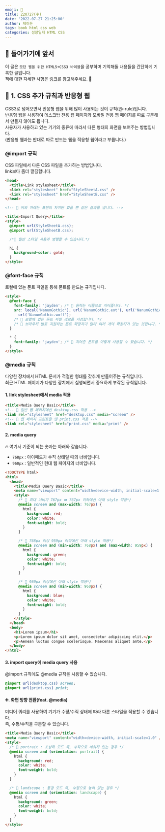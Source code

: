 ```yaml
---
emoji: 📖
title: 220727(수)
date: '2022-07-27 21:25:00'
author: 제이든
tags: book html css web
categories: 성장일지 HTML CSS
---
```


## 🍎 들어가기에 앞서

이 글은 `모던 웹을 위한 HTML5+CSS3 바이블`을 공부하며 기억해둘 내용들을 간단하게 기록한 글입니다. <br/>
책에 대한 자세한 사항은 [링크](https://www.hanbit.co.kr/store/books/look.php?p_code=B8371709349)를 참고해주세요. 👏

## 📖 1. CSS 추가 규칙과 반응형 웹

CSS3로 넘어오면서 반응형 웹을 위해 많이 사용되는 것이 규칙(@-rule)입니다.<br/>
반응형 웹을 사용하여 데스크탑 전용 웹 페이지와 모바일 전용 웹 페이지를 따로 구분해서 만들지 않아도 됩니다.<br/>
사용자가 사용하고 있는 기기의 종류에 따라서 다른 형태의 화면을 보여주는 방법입니다.<br/>
(반응형 웹과는 반대로 따로 만드는 웹을 적응형 웹이라고 부릅니다.)

### @import 규칙

CSS 파일에서 다른 CSS 파일을 추가하는 방법입니다.<br/>
link보다 좀더 깔끔합니다.

```html
<head>
  <title>Link stylesheet</title>
  <link rel="stylesheet" href="StyleSheetA.css" />
  <link rel="stylesheet" href="StyleSheetB.css" />
</head>

<!-- 🌟 위와 아래는 표현의 차이만 있을 뿐 같은 결과를 냅니다. -->

<title>Import Query</title>
<style>
  @import url(StyleSheetA.css);
  @import url(StyleSheetB.css);

  /*🌟 일반 스타일 사용과 병행할 수 있습니다.*/

  h1 {
    background-color: gold;
  }
</style>
```

### @font-face 규칙

로컬에 있는 폰트 파일을 통해 폰트를 만드는 규칙입니다.

```html
<style>
  @font-face {
    font-family: 'jayden'; /* 🌟 원하는 이름으로 지어줍니다. */
    src: local('NanumGothic'), url('NanumGothic.eot'), url('NanumGothic.ttf'),
      url('NanumGothic.woff');
    /* 🌟 로컬에 있는 폰트 파일 경로를 지정합니다. */
    /* 🌟 브라우저 별로 지원하는 폰트 확장자가 달라 여러 개의 확장자가 있는 것입니다. */
  }

  * {
    font-family: 'jayden'; /* 🌟 지어준 폰트를 이렇게 사용할 수 있습니다. */
  }
</style>
```

### @media 규칙

다양한 장치에서 HTML 문서가 적절한 형태를 갖추게 만들어주는 규칙입니다.<br/>
최근 HTML 페이지가 다양한 장치에서 실행되면서 중요하게 부각된 규칙입니다.

#### 1. link stylesheet에서 media 적용

```html
<title>Media Query Basic</title>
<!-- 🌟 일반 웹 페이지에선 desktop.css 적용 -->
<link rel="stylesheet" href="desktop.css" media="screen" />
<!-- 🌟 웹 페이지 프린트할 땐 print.css 적용 -->
<link rel="stylesheet" href="print.css" media="print" />
```

#### 2. media query

🔥 여기서 기준이 되는 숫자는 아래와 같습니다.

- `768px` : 아이패드가 수직 상태일 때의 너비입니다.
- `960px` : 일반적인 현대 웹 페이지의 너비입니다.

```html
<!DOCTYPE html>
<html>
  <head>
    <title>Media Query Basic</title>
    <meta name="viewport" content="width=device-width, initial-scale=1.0" />
    <style>
      /* 🌟 최대 너비가 767px ➡️ 767px 이하에선 아래 style 적용*/
      @media screen and (max-width: 767px) {
        html {
          background: red;
          color: white;
          font-weight: bold;
        }
      }

      /* 🌟 768px 이상 959px 이하에선 아래 style 적용*/
      @media screen and (min-width: 768px) and (max-width: 959px) {
        html {
          background: green;
          color: white;
          font-weight: bold;
        }
      }

      /* 🌟 960px 이상에선 아래 style 적용*/
      @media screen and (min-width: 960px) {
        html {
          background: blue;
          color: white;
          font-weight: bold;
        }
      }
    </style>
  </head>
  <body>
    <h1>Lorem ipsum</h1>
    <p>Lorem ipsum dolor sit amet, consectetur adipiscing elit.</p>
    <p>Aenean luctus congue scelerisque. Maecenas aliquet ante.</p>
  </body>
</html>
```

#### 3. import query에 media query 사용

@import 규칙에도 @media 규칙을 사용할 수 있습니다.

```css
@import url(desktop.css) screen;
@import url(print.css) print;
```

#### ➕. 화면 방향 전환(feat. @media)

미디어 쿼리를 사용하여 기기가 수평/수직 상태에 따라 다른 스타일을 적용할 수 있습니다.<br/>
즉, 수평/수직을 구분할 수 있습니다.

```html
<title>Media Query Basic</title>
<meta name="viewport" content="width=device-width, initial-scale=1.0" />
<style>
  /* 🌟 portrait : 초상화 모드 즉, 수직으로 세워져 있는 경우 */
  @media screen and (orientation: portrait) {
    html {
      background: red;
      color: white;
      font-weight: bold;
    }
  }

  /* 🌟 landscape : 풍경 모드 즉, 수평으로 놓여 있는 경우 */
  @media screen and (orientation: landscape) {
    html {
      background: green;
      color: white;
      font-weight: bold;
    }
  }
</style>
```

```toc

```

